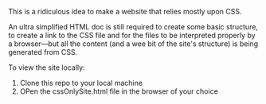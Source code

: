 This is a ridiculous idea to make a website that relies mostly upon CSS.

An ultra simplified HTML doc is still required to create some basic structure, to create a link to the CSS file and for the files to be interpreted properly by a browser—but all the content (and a wee bit of the site's structure) is being generated from CSS.

To view the site locally:

1. Clone this repo to your local machine
2. OPen the cssOnlySite.html file in the browser of your choice